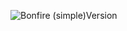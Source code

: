 ![Bonfire (simple)Version](https://user-images.githubusercontent.com/81292141/140692274-2b8ff77e-f844-4e7c-91e6-56d2f398cac6.png)